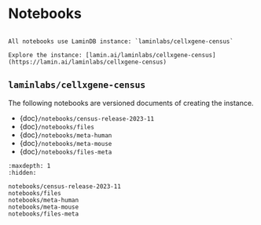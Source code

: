 # Notebooks

```{note}

All notebooks use LaminDB instance: `laminlabs/cellxgene-census`

Explore the instance: [lamin.ai/laminlabs/cellxgene-census](https://lamin.ai/laminlabs/cellxgene-census)
```

## `laminlabs/cellxgene-census`

The following notebooks are versioned documents of creating the instance.

- {doc}`/notebooks/census-release-2023-11`
- {doc}`/notebooks/files`
- {doc}`/notebooks/meta-human`
- {doc}`/notebooks/meta-mouse`
- {doc}`/notebooks/files-meta`

```{toctree}
:maxdepth: 1
:hidden:

notebooks/census-release-2023-11
notebooks/files
notebooks/meta-human
notebooks/meta-mouse
notebooks/files-meta
```
